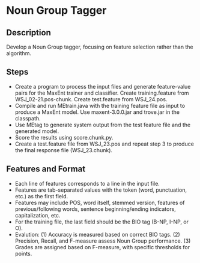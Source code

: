# Noun Group Tagger

## Description

Develop a Noun Group tagger, focusing on feature selection rather than the algorithm. 

## Steps

- Create a program to process the input files and generate feature-value pairs for the MaxEnt trainer and classifier. Create training.feature from WSJ_02-21.pos-chunk. Create test.feature from WSJ_24.pos.
- Compile and run MEtrain.java with the training feature file as input to produce a MaxEnt model. Use maxent-3.0.0.jar and trove.jar in the classpath.
- Use MEtag to generate system output from the test feature file and the generated model.
- Score the results using score.chunk.py.
- Create a test.feature file from WSJ_23.pos and repeat step 3 to produce the final response file (WSJ_23.chunk).

## Features and Format

- Each line of features corresponds to a line in the input file.
- Features are tab-separated values with the token (word, punctuation, etc.) as the first field.
- Features may include POS, word itself, stemmed version, features of previous/following words, sentence beginning/ending indicators, capitalization, etc.
- For the training file, the last field should be the BIO tag (B-NP, I-NP, or O).
- Evalution: (1) Accuracy is measured based on correct BIO tags. (2) Precision, Recall, and F-measure assess Noun Group performance. (3) Grades are assigned based on F-measure, with specific thresholds for points.
